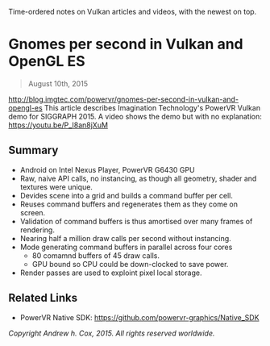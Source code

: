 Time-ordered notes on Vulkan articles and videos, with the newest on top.

# Gnomes per second in Vulkan and OpenGL ES
> August 10th, 2015

http://blog.imgtec.com/powervr/gnomes-per-second-in-vulkan-and-opengl-es
This article describes Imagination Technology's PowerVR Vulkan demo
for SIGGRAPH 2015.
A video shows the demo but with no explanation: https://youtu.be/P_I8an8jXuM

## Summary
* Android on Intel Nexus Player, PowerVR G6430 GPU
* Raw, naive API calls, no instancing, as though all geometry, shader and textures were unique.
* Devides scene into a grid and builds a command buffer per cell.
* Reuses command buffers and regenerates them as they come on screen.
* Validation of command buffers is thus amortised over many frames of rendering.
* Nearing half a million draw calls per second without instancing.
* Mode generating command buffers in parallel across four cores
  * 80 comamnd buffers of 45 draw calls.
  * GPU bound so CPU could be down-clocked to save power.
* Render passes are used to exploint pixel local storage.

## Related Links
* PowerVR Native SDK: https://github.com/powervr-graphics/Native_SDK


_Copyright Andrew h. Cox, 2015. All rights reserved worldwide._
